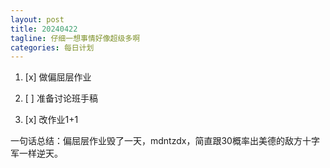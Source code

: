 ```yaml
---
layout: post
title: 20240422
tagline: 仔细一想事情好像超级多啊
categories: 每日计划
---
```




1. [x] 做偏屈层作业

2. [ ] 准备讨论班手稿

3. [x] 改作业1+1

一句话总结：偏屈层作业毁了一天，mdntzdx，简直跟30概率出美德的敌方十字军一样逆天。